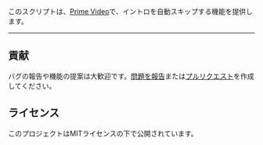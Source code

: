 このスクリプトは、[Prime Video](https://www.amazon.co.jp/gp/video/storefront)で、イントロを自動スキップする機能を提供します。

---

## 貢献

バグの報告や機能の提案は大歓迎です。[問題を報告](https://github.com/yossy17/prime_video_intro_skipper/issues)または[プルリクエスト](https://github.com/yossy17/prime_video_intro_skipper/pulls)を作成してください。

## ライセンス

このプロジェクトはMITライセンスの下で公開されています。
